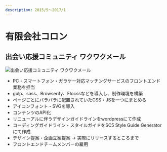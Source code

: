 ```yaml
---
description: 2015/5～2017/1
---
```


# 有限会社コロン

## 出会い応援コミュニティ ワクワクメール

![&#x51FA;&#x4F1A;&#x3044;&#x5FDC;&#x63F4;&#x30B3;&#x30DF;&#x30E5;&#x30CB;&#x30C6;&#x30A3; &#x30EF;&#x30AF;&#x30EF;&#x30AF;&#x30E1;&#x30FC;&#x30EB;](../.gitbook/assets/image%20%2810%29.png)

* PC・スマートフォン・ガラケー対応マッチングサービスのフロントエンド業務を担当
* gulp、sass、Browserify、Flocssなどを導入し、制作環境を構築
* ページごとにバラバラに配置されていたCSS・JSを一つにまとめる
* アイコンフォント・SVGを導入
* コンテンツのAPI化
* リニューアルに伴うデザインガイドラインをwordpressにて作成
* コーディングガイドライン・スタイルガイドをSC5 Style Guide Generatorにて作成
* デザイン提案・企画立案提案 → 実際にリリースするところまで
* フロントエンドチームメンバーの雇用

